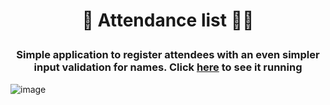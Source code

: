 # <p align="center"> 📝 Attendance list 🙋‍♀️ </p>
### <p align="center"> Simple application to register attendees with an even simpler input validation for names. Click [here](https://gabrielb-ss.github.io/attendance-list/) to see it running</p>

![image](https://user-images.githubusercontent.com/59917720/215300709-a33f078c-0f80-45b8-8716-4c568a4fc6db.png)
